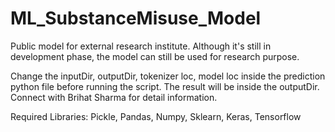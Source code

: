 # ML_SubstanceMisuse_Model

Public model for external research institute. Although it's still in development phase, the model can still be used for research purpose. 

Change the inputDir, outputDir, tokenizer loc, model loc inside the prediction python file before running the script. The result will be inside the outputDir. Connect with Brihat Sharma for detail information.  

Required Libraries:
Pickle,
Pandas,
Numpy,
Sklearn,
Keras,
Tensorflow
